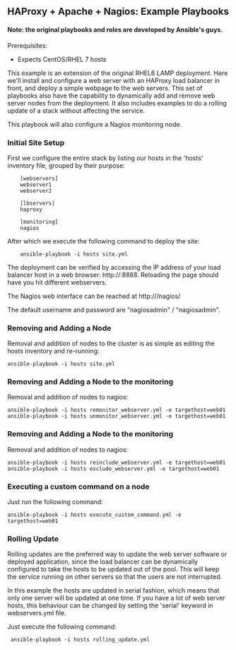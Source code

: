 HAProxy + Apache + Nagios: Example Playbooks
-----------------------------------------------------------------------------
#### Note: the original playbooks and roles are developed by Ansible's guys.

Prerequisites:
- Expects CentOS/RHEL 7 hosts

This example is an extension of the original RHEL6 LAMP deployment. Here we'll install
and configure a web server with an HAProxy load balancer in front, and deploy
a simple webpage to the web servers. This set of playbooks also have the
capability to dynamically add and remove web server nodes from the deployment.
It also includes examples to do a rolling update of a stack without affecting
the service.

This playbook will also configure a Nagios monitoring node.

### Initial Site Setup

First we configure the entire stack by listing our hosts in the 'hosts'
inventory file, grouped by their purpose:

		[webservers]
		webserver1
		webserver2

		[lbservers]
		haproxy

		[monitoring]
		nagios

After which we execute the following command to deploy the site:

		ansible-playbook -i hosts site.yml

The deployment can be verified by accessing the IP address of your load
balancer host in a web browser: http://<ip-of-lb>:8888. Reloading the page
should have you hit different webservers.

The Nagios web interface can be reached at http://<ip-of-nagios>/nagios/

The default username and password are "nagiosadmin" / "nagiosadmin".

### Removing and Adding a Node

Removal and addition of nodes to the cluster is as simple as editing the
hosts inventory and re-running:

	ansible-playbook -i hosts site.yml

### Removing and Adding a Node to the monitoring

Removal and addition of nodes to nagios:

	ansible-playbook -i hosts remonitor_webserver.yml -e targethost=web01
	ansible-playbook -i hosts unmonitor_webserver.yml -e targethost=web01

### Removing and Adding a Node to the monitoring

Removal and addition of nodes to nagios:

	ansible-playbook -i hosts reinclude_webserver.yml -e targethost=web01
	ansible-playbook -i hosts exclude_webserver.yml -e targethost=web01

### Executing a custom command on a node

Just run the following command:

	ansible-playbook -i hosts execute_custom_command.yml -e targethost=web01

### Rolling Update

Rolling updates are the preferred way to update the web server software or
deployed application, since the load balancer can be dynamically configured
to take the hosts to be updated out of the pool. This will keep the service
running on other servers so that the users are not interrupted.

In this example the hosts are updated in serial fashion, which means that
only one server will be updated at one time. If you have a lot of web server
hosts, this behaviour can be changed by setting the 'serial' keyword in
webservers.yml file.

Just execute the following command:

	 ansible-playbook -i hosts rolling_update.yml
